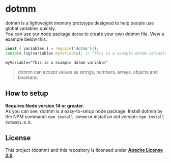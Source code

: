 # dotmm
dotmm is a lightweight memory prototype designed to help people use global variables quickly.<br/>
You can use our node package `dotmm` to create your own dotmm file. View a example below this.

```js
const { variables } = require('dotmm')();
console.log(variables.myVariable); // "This is a example dotmm variable"
```
```
myVariable="This is a example dotmm variable"
```

> dotmm can accept values as strings, numbers, arrays, objects and booleans.

## How to setup

**Requires Node version 14 or greater.**<br/>
As you can see, dotmm is a easy-to-setup node package.
Install dotmm by the NPM command: ``npm install dotmm`` or install an old version: ``npm install dotmm@1.0.0``.<br/>

## License

This project (dotmm) and this repository is licensed under [**Apache License 2.0**](https://github.com/dotmm/dotmm/blob/main/LICENSE).
